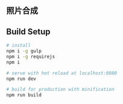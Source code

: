 ## 照片合成



## Build Setup

``` bash
# install
npm i -g gulp
npm i -g requirejs
npm i

# serve with hot reload at localhost:8080
npm run dev

# build for production with minification
npm run build
```